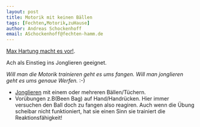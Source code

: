 ```yaml
---
layout: post
title: Motorik mit keinen Bällen
tags: [Fechten,Motorik,zuHause]
author: Andreas Schockenhoff
email: ASchockenhoff@fechten-hamm.de
---
```

[Max Hartung macht es vor!](https://www.youtube.com/channel/UCUxoRo-z-hi5qlFnKtPUojA).

Ach als Einstieg ins Jonglieren geeignet.

_Will man die Motorik trainieren geht es ums fangen. Will man jonglieren geht es ums genaue Werfen._ :-)

* [Jonglieren](https://www.youtube.com/watch?v=03VNHsU2jZE) mit einem oder mehreren Bällen/Tüchern. 
* Vorübungen z.B(Been Bag) auf Hand/Handrücken. 
Hier immer versuchen den Ball doch zu fangen also reagiren. 
Auch wenn die Übung scheibar nicht funktioniert, hat sie einen Sinn sie trainiert die Reaktionsfähigkeit!
